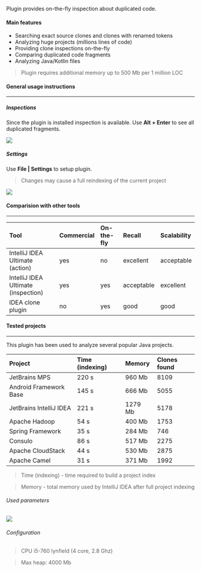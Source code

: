 Plugin provides on-the-fly inspection about duplicated code.

#### Main features

- Searching exact source clones and clones with renamed tokens
- Analyzing huge projects (millions lines of code)
- Providing clone inspections on-the-fly
- Comparing duplicated code fragments
- Analyzing Java/Kotlin files

> Plugin requires additional memory up to 500 Mb per 1 million LOC

#### General usage instructions
* * *

##### Inspections

Since the plugin is installed inspection is available. 
Use **Alt + Enter** to see all duplicated fragments.

![](https://github.com/suhininalex/IdeaClonePlugin/blob/gh-pages/images/inspection.png?raw=true)

##### Settings

Use **File \| Settings** to setup plugin.

> Changes may cause a full reindexing of the current project

![](https://github.com/suhininalex/IdeaClonePlugin/blob/gh-pages/images/settings.png?raw=true)

#### Comparision with other tools
* * *

| Tool                                | Commercial | On-the-fly | Recall     | Scalability |
|:------------------------------------|:-----------|:-----------|:-----------|:------------|
| IntelliJ IDEA Ultimate (action)     | yes        | no         | excellent  | acceptable  |
| IntelliJ IDEA Ultimate (inspection) | yes        | yes        | acceptable | excellent   |
| IDEA clone plugin                   | no         | yes        | good       | good        |

<!---  
| PMD                                 | no         | no         | ?          | ?           |
| Checkstyle                          | no         | no         | ?          | ?           |
| Duplicate finder maven plugin       | no         | no         | ?          | ?           |

# ###### PMD

###### Checkstyle

###### Duplicate finder maven plugin

###### IntelliJ IDEA Ultimate

###### IDEA clone plugin

--->

#### Tested projects
* * *

This plugin has been used to analyze several popular Java projects. 

| Project                 | Time (indexing)   | Memory  | Clones found  |
|:------------------------|:------------------|:--------|:--------------|
| JetBrains MPS           | 220 s             | 960 Mb  | 8109          |
| Android Framework Base  | 145 s             | 666 Mb  | 5055          |
| JetBrains IntelliJ IDEA | 221 s             | 1279 Mb | 5178          |
| Apache Hadoop           | 54 s              | 400 Mb  | 1753          |
| Spring Framework        | 35 s              | 284 Mb  | 746           |
| Consulo                 | 86 s              | 517 Mb  | 2275          |
| Apache CloudStack       | 44 s              | 530 Mb  | 2875          |
| Apache Camel            | 31 s              | 371 Mb  | 1992          |

> Time (indexing) - time required to build a project index

> Memory - total memory used by IntelliJ IDEA after full project indexing

###### Used parameters

![](https://github.com/suhininalex/IdeaClonePlugin/blob/gh-pages/images/settings-experiment.png?raw=true)

###### Configuration

> CPU i5-760 lynfield (4 core, 2.8 Ghz) 

> Max heap: 4000 Mb
